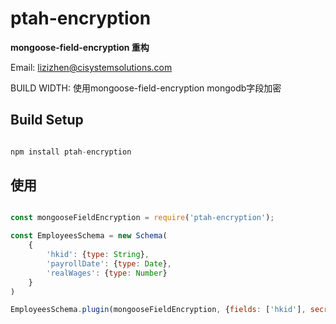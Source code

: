 # ptah-encryption

**mongoose-field-encryption 重构**

Email: lizizhen@cisystemsolutions.com


BUILD WIDTH: 使用mongoose-field-encryption mongodb字段加密

## Build Setup

```javascript

npm install ptah-encryption


```

## 使用

```javascript

const mongooseFieldEncryption = require('ptah-encryption');

const EmployeesSchema = new Schema(
    {
        'hkid': {type: String},
        'payrollDate': {type: Date},
        'realWages': {type: Number}
    }
)

EmployeesSchema.plugin(mongooseFieldEncryption, {fields: ['hkid'], secret: encryptionKey});  //secret加載秘鈅   hkid:需要加密字段


```


 






